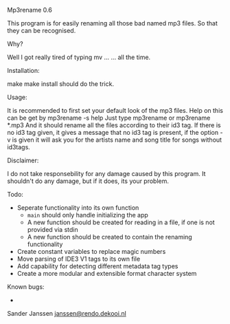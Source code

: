 Mp3rename 0.6


This program is for easily renaming all those bad named mp3 files.
So that they can be recognised.

Why?

Well I got really tired of typing mv ... ... all the time.

Installation:

make
make install should do the trick.

Usage:

It is recommended to first set your default look of the mp3 files.
Help on this can be get by mp3rename -s help
Just type mp3rename <filename> or mp3rename *.mp3
And it should rename all the files according to their id3 tag.
If there is no id3 tag given, it gives  a message that no id3 tag
is present, if the option -v is given it will ask you for the artists
name and song title for songs without id3tags.


Disclaimer:

I do not take responsebility for any damage caused by this program.
It shouldn't do any damage, but if it does, its your problem.


Todo:
* Seperate functionality into its own function
    * `main` should only handle initializing the app
    * A new function should be created for reading in a file, if one is not provided via stdin
    * A new function should be created to contain the renaming functionality
* Create constant variables to replace magic numbers
* Move parsing of IDE3 V1 tags to its own file
* Add capability for detecting different metadata tag types
* Create a more modular and extensible format character system


Known bugs:

-

Sander Janssen 		<janssen@rendo.dekooi.nl>

